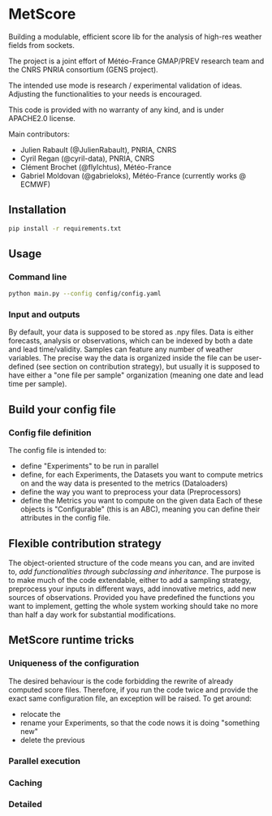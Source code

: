 # MetScore

Building a modulable, efficient score lib for the analysis of high-res weather fields from sockets.

The project is a joint effort of Météo-France GMAP/PREV research team and the CNRS PNRIA consortium (GENS project).

The intended use mode is research / experimental validation of ideas. Adjusting the functionalities to your needs is encouraged.

This code is provided with no warranty of any kind, and is under APACHE2.0 license.

Main contributors:
 - Julien Rabault (@JulienRabault), PNRIA, CNRS
 - Cyril Regan (@cyril-data), PNRIA, CNRS
 - Clément Brochet (@flyIchtus), Météo-France
 - Gabriel Moldovan (@gabrieloks), Météo-France (currently works @ ECMWF)
 
## Installation

```bash
pip install -r requirements.txt
```

## Usage
### Command line
```bash
python main.py --config config/config.yaml
```
### Input and outputs
By default, your data is supposed to be stored as .npy files. Data is either forecasts, analysis or observations, which can be indexed by both a date and lead time/validity. Samples can feature any number of weather variables.
The precise way the data is organized inside the file can be user-defined (see section on contribution strategy), but usually it is supposed to have either a "one file per sample" organization (meaning one date and lead time per sample).

## Build your config file

### Config file definition
The config file is intended to:
- define "Experiments" to be run in parallel
- define, for each Experiments, the Datasets you want to compute metrics on and the way data is presented to the metrics (Dataloaders)
- define the way you want to preprocess your data (Preprocessors)
- define the Metrics you want to compute on the given data
Each of these objects is "Configurable" (this is an ABC), meaning you can define their attributes in the config file.

## Flexible contribution strategy

The object-oriented structure of the code means you can, and are invited to, *add functionalities through subclassing and inheritance*.
The purpose is to make much of the code extendable, either to add a sampling strategy, preprocess your inputs in different ways, add innovative metrics, add new sources of observations.
Provided you have predefined the functions you want to implement, getting the whole system working should take no more than half a day work for substantial modifications.

## MetScore runtime tricks

### Uniqueness of the configuration
The desired behaviour is the code forbidding the rewrite of already computed score files. Therefore, if you run the code twice and provide the exact same configuration file, an exception will be raised. To get around:

- relocate the
- rename your Experiments, so that the code nows it is doing "something new"
- delete the previous

### Parallel execution

### Caching

### Detailed
